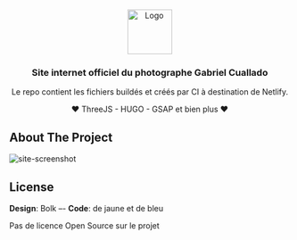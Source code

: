 <!-- PROJECT LOGO -->
<br />
<p align="center">
  <a href="https://github.com/github_username/repo_name">
    <img src="https://www.notion.so/image/https%3A%2F%2Fs3-us-west-2.amazonaws.com%2Fsecure.notion-static.com%2Ff4290c78-8fa3-43dd-88b0-48b3c3a2d54f%2FFAVICON.png?table=block&id=7881eef1-b1b0-40e8-9b47-6a3049c11847&width=250&userId=1fa28ab1-006e-40e3-9651-528ab6e2bf73&cache=v2" alt="Logo" width="80" height="80">
  </a>

  <h3 align="center">Site internet officiel du photographe Gabriel Cuallado</h3>
  <p align="center">Le repo contient les fichiers buildés et créés par CI à destination de Netlify.</p>
  <p align="center">❤️ ThreeJS - HUGO - GSAP et bien plus ❤️</p>
</p>



<!-- ABOUT THE PROJECT -->
## About The Project

![site-screenshot](https://media-exp1.licdn.com/dms/image/C4D2DAQHY7RLmkjl7Ag/profile-treasury-image-shrink_1280_1280/0/1611344143292?e=1612634400&v=beta&t=PKUwZrPdatVB3ftt_i9TSYdrRO7EvBz6SQ4kV03UwE8)



<!-- LICENSE -->
## License
**Design**: Bolk –- **Code**: de jaune et de bleu

Pas de licence Open Source sur le projet
